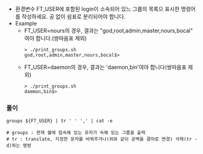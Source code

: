 - 환경변수 FT_USER에 포함된 login이 소속되어 있느 그룹의 목록으 표시한 명령어를 작성하세요. 공 없이 쉼표로 분리되어야 합니다.
- Example
  - FT_USER=nours의 경우, 결과는 "god,root,admin,master,nours,bocal" 여야 합니다.(쌍따옴표 제외)
    ```shell
    > ./print_groups.sh
    god,root,admin,master,nours,bocal$>
    ```
  - FT_USER=daemon의 경우, 결과는 'daemon,bin'여야 합니다(쌍따옴표 제외)
    ```shell
    > ./print_groups.sh
    daemon,bin$>
    ```

### 풀이

```shell
groups ${FT_USER} | tr ' ' ',' | cat -e

# groups : 현재 쉘에 접속해 있는 유저가 속해 있는 그룹을 출력
# tr : translate, 지정한 문자를 바꿔주거나(위와 같이 공백을 콤마로 변경) 삭제(tr -d)하는 명령
```


